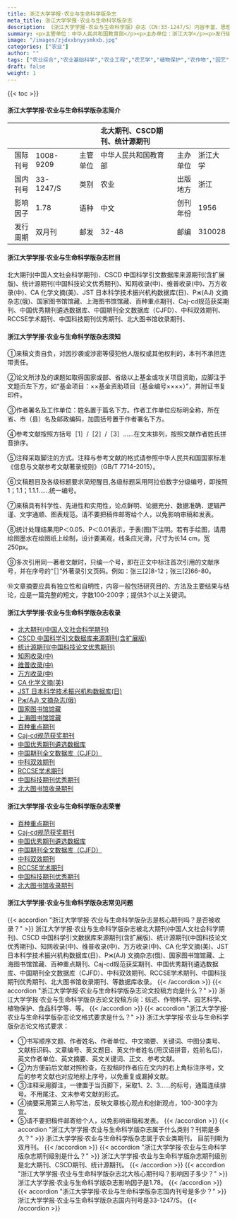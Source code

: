```yaml
---
title: 浙江大学学报·农业与生命科学版杂志
meta_title: 浙江大学学报·农业与生命科学版杂志
description: 《浙江大学学报·农业与生命科学版》杂志（CN:33-1247/S）内容丰富、思想健康，1956年创刊，目前以双月刊形式发行，刊物对外积极扩大宣传，致力于提高杂志质量与影响。该杂志作为农业与生命科学领域的权威出版物，一直以来致力于推动该领域的学术研究和发展。杂志主要刊登农业科学、生物科学与技术、环境科学与技术、农业工程与技术、食品科学与技术、动物科学与技术、核农学与技术等领域的学术论文和研究报告。这些论文不仅涵盖了广泛的学科领域，而且代表了国内外最新的研究成果和学术进展。 《浙江大学学报·农业与生命科学版》是浙江大学主办的一本专注于农业科学与生命科学领域的学术期刊。该杂志以促进农业科学、生命科学及其相关交叉学科的研究与发展为宗旨，致力于发表具有创新性和前瞻性的原创性研究成果，推动学术交流，提升浙江大学在相关领域的影响力。 该杂志的内容不仅包括对基础理论的探讨，也关注应用研究和技术开发，尤其强调对于农业现代化、生物技术、食品安全、生态保护等热点问题的深入研究。它旨在为校内外学者提供一个展示和交流学术思想的平台，同时也为农业生产和科技创新提供理论支持和技术指导。
summary: <p>主管单位：中华人民共和国教育部</p><p>主办单位：浙江大学</p><p>发行级别：北大期刊、CSCD期刊、统计源期刊</p><p>发行周期：双月刊</p>
image: "/images/zjdxxbnyysmkxb.jpg"
categories: ["农业"]
author: ""
tags: ["农业综合","农业基础科学","农业工程","农艺学","植物保护","农作物","园艺","林业","畜牧与动物医学","蚕蜂与野生动物保护","水产和渔业",]
draft: false
weight: 1
---
```


{{< toc >}}

#### 浙江大学学报·农业与生命科学版杂志简介
|               |                               |               | 北大期刊、CSCD期刊、统计源期刊        |               |                           |
| ------------: | :---------------------------- | ------------: | :---------------------------- | ------------: | :------------------------ |
| 国际刊号      | 1008-9209   | 主管单位      | 中华人民共和国教育部     | 主办单位      | 浙江大学     |
| 国内刊号      | 33-1247/S        | 类别          | 农业       | 出版地方      | 浙江           |
| 影响因子      | 1.78        | 语种          | 中文             | 创刊年份      | 1956    |
| 发行周期      | 双月刊    | 邮发          | 32-48              | 邮编          | 310028      |

#### 浙江大学学报·农业与生命科学版杂志栏目
<span>北大期刊(中国人文社会科学期刊)</span>、<span>CSCD 中国科学引文数据库来源期刊(含扩展版)</span>、<span>统计源期刊(中国科技论文优秀期刊)</span>、<span>知网收录(中)</span>、<span>维普收录(中)</span>、<span>万方收录(中)</span>、<span>CA 化学文摘(美)</span>、<span>JST 日本科学技术振兴机构数据库(日)</span>、<span>Pж(AJ) 文摘杂志(俄)</span>、<span>国家图书馆馆藏</span>、<span>上海图书馆馆藏</span>、<span>百种重点期刊</span>、<span>Caj-cd规范获奖期刊</span>、<span>中国优秀期刊遴选数据库</span>、<span>中国期刊全文数据库（CJFD）</span>、<span>中科双效期刊</span>、<span>RCCSE学术期刊</span>、<span>中国科技期刊优秀期刊</span>、<span>北大图书馆收录期刊</span>、

#### 浙江大学学报·农业与生命科学版杂志须知
<p><p>
	①来稿文责自负，对因抄袭或涉密等侵犯他人版权或其他权利的，本刊不承担连带责任。
</p><p>
	②论文所涉及的课题如取得国家或部、省级以上基金或攻关项目资助，应脚注于文题页左下方，如“基金项目：××基金资助项目（基金编号××××）”，并附证书复印件。
</p><p>
	③作者署名及工作单位：姓名置于篇名下方。作者工作单位应标明全称，所在省、市（县）名及邮政编码，加圆括号置于作者署名下方。
</p><p>
	④参考文献按照方括号［1］/［2］/［3］……在文末排列，按照文献作者姓氏拼音排序。
</p><p>
	⑤注释采取脚注的方式。注释与参考文献的格式请参照中华人民共和国国家标准《信息与文献参考文献著录规则》（GB/T 7714-2015）。
</p><p>
	⑥文稿题目及各级标题要求简短醒目,各级标题采用阿拉伯数字分级编号，即按照1；1.1；1.1.1……统一编号。
</p><p>
	⑦来稿具有科学性、先进性和实用性，论点鲜明、论据充分、数据准确、逻辑严谨、文字通顺、图表规范。请不要把稿件邮寄给个人，以免影响审稿和发表。
</p><p>
	⑧统计处理结果用P＜0.05、P＜0.01表示，于表(图)下注明。若有手绘图，请用绘图墨水在绘图纸上绘制，设计要美观，线条应光滑，尺寸为长14 cm，宽250px。
</p><p>
	⑨多次引用同一著者文献时，只编一个号，即在正文中标注首次引用的文献序号，并在序号的“［］”外著录引文页码。例如：张三[2]8-12；张三[2]66-80。
</p><p>
	⑩文章摘要应具有独立性和自明性，内容一般包括研究目的、方法及主要结果与结论，应是一篇完整的短文，字数100-200字；提供3个以上关键词。
</p></p>


#### 浙江大学学报·农业与生命科学版杂志收录
<ul>
    <li class="inline-block">
        <a class="bg-theme-light hover:bg-primary dark:bg-darkmode-theme-light dark:hover:bg-darkmode-primary dark:hover:text-dark m-1 block rounded px-3 py-1 hover:text-white" href="#浙江大学学报·农业与生命科学版杂志收录">
        北大期刊(中国人文社会科学期刊)
        </a>
    </li>
    <li class="inline-block">
        <a class="bg-theme-light hover:bg-primary dark:bg-darkmode-theme-light dark:hover:bg-darkmode-primary dark:hover:text-dark m-1 block rounded px-3 py-1 hover:text-white" href="#浙江大学学报·农业与生命科学版杂志收录">
        CSCD 中国科学引文数据库来源期刊(含扩展版)
        </a>
    </li>
    <li class="inline-block">
        <a class="bg-theme-light hover:bg-primary dark:bg-darkmode-theme-light dark:hover:bg-darkmode-primary dark:hover:text-dark m-1 block rounded px-3 py-1 hover:text-white" href="#浙江大学学报·农业与生命科学版杂志收录">
        统计源期刊(中国科技论文优秀期刊)
        </a>
    </li>
    <li class="inline-block">
        <a class="bg-theme-light hover:bg-primary dark:bg-darkmode-theme-light dark:hover:bg-darkmode-primary dark:hover:text-dark m-1 block rounded px-3 py-1 hover:text-white" href="#浙江大学学报·农业与生命科学版杂志收录">
        知网收录(中)
        </a>
    </li>
    <li class="inline-block">
        <a class="bg-theme-light hover:bg-primary dark:bg-darkmode-theme-light dark:hover:bg-darkmode-primary dark:hover:text-dark m-1 block rounded px-3 py-1 hover:text-white" href="#浙江大学学报·农业与生命科学版杂志收录">
        维普收录(中)
        </a>
    </li>
    <li class="inline-block">
        <a class="bg-theme-light hover:bg-primary dark:bg-darkmode-theme-light dark:hover:bg-darkmode-primary dark:hover:text-dark m-1 block rounded px-3 py-1 hover:text-white" href="#浙江大学学报·农业与生命科学版杂志收录">
        万方收录(中)
        </a>
    </li>
    <li class="inline-block">
        <a class="bg-theme-light hover:bg-primary dark:bg-darkmode-theme-light dark:hover:bg-darkmode-primary dark:hover:text-dark m-1 block rounded px-3 py-1 hover:text-white" href="#浙江大学学报·农业与生命科学版杂志收录">
        CA 化学文摘(美)
        </a>
    </li>
    <li class="inline-block">
        <a class="bg-theme-light hover:bg-primary dark:bg-darkmode-theme-light dark:hover:bg-darkmode-primary dark:hover:text-dark m-1 block rounded px-3 py-1 hover:text-white" href="#浙江大学学报·农业与生命科学版杂志收录">
        JST 日本科学技术振兴机构数据库(日)
        </a>
    </li>
    <li class="inline-block">
        <a class="bg-theme-light hover:bg-primary dark:bg-darkmode-theme-light dark:hover:bg-darkmode-primary dark:hover:text-dark m-1 block rounded px-3 py-1 hover:text-white" href="#浙江大学学报·农业与生命科学版杂志收录">
        Pж(AJ) 文摘杂志(俄)
        </a>
    </li>
    <li class="inline-block">
        <a class="bg-theme-light hover:bg-primary dark:bg-darkmode-theme-light dark:hover:bg-darkmode-primary dark:hover:text-dark m-1 block rounded px-3 py-1 hover:text-white" href="#浙江大学学报·农业与生命科学版杂志收录">
        国家图书馆馆藏
        </a>
    </li>
    <li class="inline-block">
        <a class="bg-theme-light hover:bg-primary dark:bg-darkmode-theme-light dark:hover:bg-darkmode-primary dark:hover:text-dark m-1 block rounded px-3 py-1 hover:text-white" href="#浙江大学学报·农业与生命科学版杂志收录">
        上海图书馆馆藏
        </a>
    </li>
    <li class="inline-block">
        <a class="bg-theme-light hover:bg-primary dark:bg-darkmode-theme-light dark:hover:bg-darkmode-primary dark:hover:text-dark m-1 block rounded px-3 py-1 hover:text-white" href="#浙江大学学报·农业与生命科学版杂志收录">
        百种重点期刊
        </a>
    </li>
    <li class="inline-block">
        <a class="bg-theme-light hover:bg-primary dark:bg-darkmode-theme-light dark:hover:bg-darkmode-primary dark:hover:text-dark m-1 block rounded px-3 py-1 hover:text-white" href="#浙江大学学报·农业与生命科学版杂志收录">
        Caj-cd规范获奖期刊
        </a>
    </li>
    <li class="inline-block">
        <a class="bg-theme-light hover:bg-primary dark:bg-darkmode-theme-light dark:hover:bg-darkmode-primary dark:hover:text-dark m-1 block rounded px-3 py-1 hover:text-white" href="#浙江大学学报·农业与生命科学版杂志收录">
        中国优秀期刊遴选数据库
        </a>
    </li>
    <li class="inline-block">
        <a class="bg-theme-light hover:bg-primary dark:bg-darkmode-theme-light dark:hover:bg-darkmode-primary dark:hover:text-dark m-1 block rounded px-3 py-1 hover:text-white" href="#浙江大学学报·农业与生命科学版杂志收录">
        中国期刊全文数据库（CJFD）
        </a>
    </li>
    <li class="inline-block">
        <a class="bg-theme-light hover:bg-primary dark:bg-darkmode-theme-light dark:hover:bg-darkmode-primary dark:hover:text-dark m-1 block rounded px-3 py-1 hover:text-white" href="#浙江大学学报·农业与生命科学版杂志收录">
        中科双效期刊
        </a>
    </li>
    <li class="inline-block">
        <a class="bg-theme-light hover:bg-primary dark:bg-darkmode-theme-light dark:hover:bg-darkmode-primary dark:hover:text-dark m-1 block rounded px-3 py-1 hover:text-white" href="#浙江大学学报·农业与生命科学版杂志收录">
        RCCSE学术期刊
        </a>
    </li>
    <li class="inline-block">
        <a class="bg-theme-light hover:bg-primary dark:bg-darkmode-theme-light dark:hover:bg-darkmode-primary dark:hover:text-dark m-1 block rounded px-3 py-1 hover:text-white" href="#浙江大学学报·农业与生命科学版杂志收录">
        中国科技期刊优秀期刊
        </a>
    </li>
    <li class="inline-block">
        <a class="bg-theme-light hover:bg-primary dark:bg-darkmode-theme-light dark:hover:bg-darkmode-primary dark:hover:text-dark m-1 block rounded px-3 py-1 hover:text-white" href="#浙江大学学报·农业与生命科学版杂志收录">
        北大图书馆收录期刊
        </a>
    </li>
</ul>



#### 浙江大学学报·农业与生命科学版杂志荣誉
<ul>
    <li class="inline-block">
        <a class="bg-theme-light hover:bg-primary dark:bg-darkmode-theme-light dark:hover:bg-darkmode-primary dark:hover:text-dark m-1 block rounded px-3 py-1 hover:text-white" href="#浙江大学学报·农业与生命科学版杂志荣誉">
        百种重点期刊
        </a>
    </li>
    <li class="inline-block">
        <a class="bg-theme-light hover:bg-primary dark:bg-darkmode-theme-light dark:hover:bg-darkmode-primary dark:hover:text-dark m-1 block rounded px-3 py-1 hover:text-white" href="#浙江大学学报·农业与生命科学版杂志荣誉">
        Caj-cd规范获奖期刊
        </a>
    </li>
    <li class="inline-block">
        <a class="bg-theme-light hover:bg-primary dark:bg-darkmode-theme-light dark:hover:bg-darkmode-primary dark:hover:text-dark m-1 block rounded px-3 py-1 hover:text-white" href="#浙江大学学报·农业与生命科学版杂志荣誉">
        中国优秀期刊遴选数据库
        </a>
    </li>
    <li class="inline-block">
        <a class="bg-theme-light hover:bg-primary dark:bg-darkmode-theme-light dark:hover:bg-darkmode-primary dark:hover:text-dark m-1 block rounded px-3 py-1 hover:text-white" href="#浙江大学学报·农业与生命科学版杂志荣誉">
        中国期刊全文数据库（CJFD）
        </a>
    </li>
    <li class="inline-block">
        <a class="bg-theme-light hover:bg-primary dark:bg-darkmode-theme-light dark:hover:bg-darkmode-primary dark:hover:text-dark m-1 block rounded px-3 py-1 hover:text-white" href="#浙江大学学报·农业与生命科学版杂志荣誉">
        中科双效期刊
        </a>
    </li>
    <li class="inline-block">
        <a class="bg-theme-light hover:bg-primary dark:bg-darkmode-theme-light dark:hover:bg-darkmode-primary dark:hover:text-dark m-1 block rounded px-3 py-1 hover:text-white" href="#浙江大学学报·农业与生命科学版杂志荣誉">
        RCCSE学术期刊
        </a>
    </li>
    <li class="inline-block">
        <a class="bg-theme-light hover:bg-primary dark:bg-darkmode-theme-light dark:hover:bg-darkmode-primary dark:hover:text-dark m-1 block rounded px-3 py-1 hover:text-white" href="#浙江大学学报·农业与生命科学版杂志荣誉">
        中国科技期刊优秀期刊
        </a>
    </li>
    <li class="inline-block">
        <a class="bg-theme-light hover:bg-primary dark:bg-darkmode-theme-light dark:hover:bg-darkmode-primary dark:hover:text-dark m-1 block rounded px-3 py-1 hover:text-white" href="#浙江大学学报·农业与生命科学版杂志荣誉">
        北大图书馆收录期刊
        </a>
    </li>
</ul>












#### 浙江大学学报·农业与生命科学版杂志常见问题
{{< accordion "浙江大学学报·农业与生命科学版杂志是核心期刊吗？是否被收录？" >}}
浙江大学学报·农业与生命科学版杂志被北大期刊(中国人文社会科学期刊)、CSCD 中国科学引文数据库来源期刊(含扩展版)、统计源期刊(中国科技论文优秀期刊)、知网收录(中)、维普收录(中)、万方收录(中)、CA 化学文摘(美)、JST 日本科学技术振兴机构数据库(日)、Pж(AJ) 文摘杂志(俄)、国家图书馆馆藏、上海图书馆馆藏、百种重点期刊、Caj-cd规范获奖期刊、中国优秀期刊遴选数据库、中国期刊全文数据库（CJFD）、中科双效期刊、RCCSE学术期刊、中国科技期刊优秀期刊、北大图书馆收录期刊、等数据库收录。
{{< /accordion >}}
{{< accordion "浙江大学学报·农业与生命科学版杂志论文投稿方向是什么？" >}}
浙江大学学报·农业与生命科学版杂志论文投稿方向：综述、作物科学、园艺科学、植物保护、食品科学等、等。
{{< /accordion >}}
{{< accordion "浙江大学学报·农业与生命科学版杂志论文格式要求是什么？" >}}
浙江大学学报·农业与生命科学版杂志论文格式要求：
- ①书写顺序文题、作者姓名、作者单位、中文摘要、关键词、中图分类号、文献标识码、文章编号、英文题目、英文作者姓名(用汉语拼音，姓前名后)，英文作者单位、英文摘要、英文关键词、正文、参考文献。
- ②为方便前后文献对照检查，在投稿时作者应在文内的右上角标注序号，文后的参考文献也对应地标上序号，以免重复或漏掉文献。
- ③注释采用脚注，一律置于当页脚下，采取1、2、3……的标号，通篇连续排号。不用尾注、文末参考文献的形式。
- ④摘要采用第三人称写法，反映文章核心观点和创新观点，100-300字为宜。
- ⑤请不要把稿件邮寄给个人，以免影响审稿和发表。
{{< /accordion >}}
{{< accordion "浙江大学学报·农业与生命科学版杂志属于什么类别？刊期是多久？" >}}
浙江大学学报·农业与生命科学版杂志属于农业类期刊， 目前刊期为双月刊。
{{< /accordion >}}
{{< accordion "浙江大学学报·农业与生命科学版杂志期刊级别是什么？" >}}
浙江大学学报·农业与生命科学版杂志期刊级别是北大期刊、CSCD期刊、统计源期刊。
{{< /accordion >}}
{{< accordion "浙江大学学报·农业与生命科学版杂志北大核心期刊吗？影响因子多少？" >}}
浙江大学学报·农业与生命科学版杂志影响因子是1.78。
{{< /accordion >}}
{{< accordion "浙江大学学报·农业与生命科学版杂志国内刊号是多少？" >}}
浙江大学学报·农业与生命科学版杂志国内刊号是33-1247/S。
{{< /accordion >}}